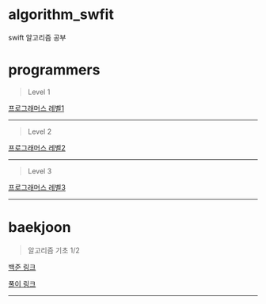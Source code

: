 # algorithm_swfit
swift 알고리즘 공부

# programmers
> Level 1
> 
[프로그래머스 레벨1](https://github.com/hhhan0315/algorithm_swfit/blob/main/프로그래머스_레벨1.md)

---

> Level 2

[프로그래머스 레벨2](https://github.com/hhhan0315/algorithm_swfit/blob/main/프로그래머스_레벨2.md)

---

> Level 3

[프로그래머스 레벨3](https://github.com/hhhan0315/algorithm_swfit/blob/main/프로그래머스_레벨3.md)

---

# baekjoon
> 알고리즘 기초 1/2

[백준 링크](https://code.plus/course/41)

[풀이 링크](https://github.com/hhhan0315/algorithm_swfit/tree/main/알고리즘_기초_1)

---

